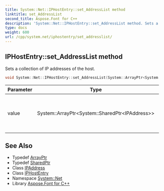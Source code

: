 ```yaml
---
title: System::Net::IPHostEntry::set_AddressList method
linktitle: set_AddressList
second_title: Aspose.Font for C++
description: 'System::Net::IPHostEntry::set_AddressList method. Sets a collection of IP addresses of the host in C++.'
type: docs
weight: 600
url: /cpp/system.net/iphostentry/set_addresslist/
---
```

## IPHostEntry::set_AddressList method


Sets a collection of IP addresses of the host.

```cpp
void System::Net::IPHostEntry::set_AddressList(System::ArrayPtr<System::SharedPtr<IPAddress>> value)
```


| Parameter | Type | Description |
| --- | --- | --- |
| value | System::ArrayPtr\<System::SharedPtr\<IPAddress\>\> | The collection of IP addresses that must be set. |

## See Also

* Typedef [ArrayPtr](../../../system/arrayptr/)
* Typedef [SharedPtr](../../../system/sharedptr/)
* Class [IPAddress](../../ipaddress/)
* Class [IPHostEntry](../)
* Namespace [System::Net](../../)
* Library [Aspose.Font for C++](../../../)

